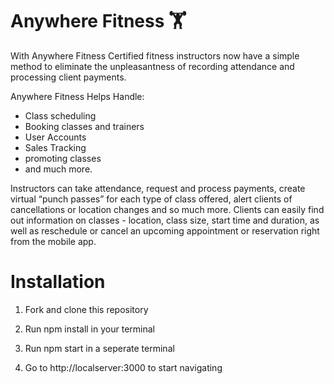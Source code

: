 # Anywhere Fitness 🏋️ 

With Anywhere Fitness Certified fitness instructors now have a simple method to eliminate the unpleasantness of recording attendance and processing client payments.

Anywhere Fitness Helps Handle:
  - Class scheduling
  - Booking classes and trainers
  - User Accounts
  - Sales Tracking 
  - promoting classes
  - and much more.

Instructors can take attendance, request and process payments, create virtual “punch passes” for each type of class offered, alert clients of cancellations or location changes and so much more. Clients can easily find out information on classes - location, class size, start time and duration, as well as reschedule or cancel an upcoming appointment or reservation right from the mobile app.

# Installation

1. Fork and clone this repository

2. Run npm install in your terminal

3. Run npm start in a seperate terminal

4. Go to http://localserver:3000 to start navigating
